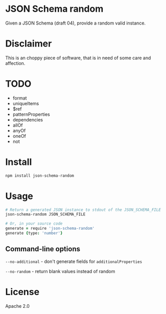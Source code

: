# JSON Schema random

Given a JSON Schema (draft 04), provide a random valid instance.

# Disclaimer

This is an choppy piece of software, that is in need of some care and affection.

# TODO

* format
* uniqueItems
* $ref
* patternProperties
* dependencies
* allOf
* anyOf
* oneOf
* not

# Install

```bash
npm install json-schema-random
```

# Usage

```bash
# Return a generated JSON instance to stdout of the JSON_SCHEMA_FILE
json-schema-random JSON_SCHEMA_FILE
```

```coffee
# Or, in your source code
generate = require 'json-schema-random'
generate {type: 'number'}
```

## Command-line options

`--no-additional` - don't generate fields for `additionalProperties`

`--no-random` - return blank values instead of random

# License

Apache 2.0

